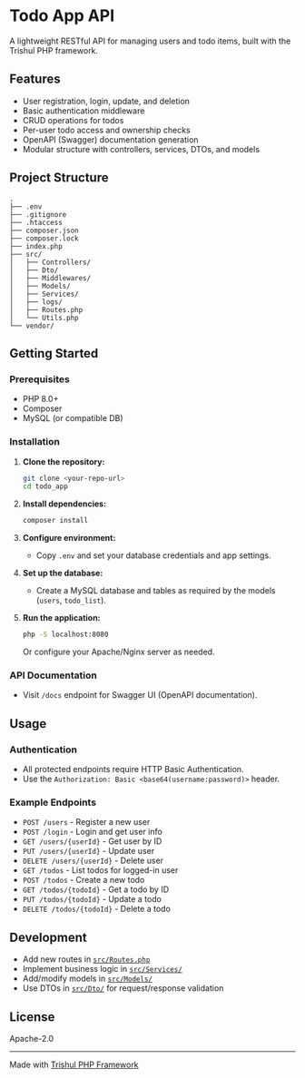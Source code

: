 # Todo App API

A lightweight RESTful API for managing users and todo items, built with the Trishul PHP framework.

## Features

- User registration, login, update, and deletion
- Basic authentication middleware
- CRUD operations for todos
- Per-user todo access and ownership checks
- OpenAPI (Swagger) documentation generation
- Modular structure with controllers, services, DTOs, and models

## Project Structure

```
.
├── .env
├── .gitignore
├── .htaccess
├── composer.json
├── composer.lock
├── index.php
├── src/
│   ├── Controllers/
│   ├── Dto/
│   ├── Middlewares/
│   ├── Models/
│   ├── Services/
│   ├── logs/
│   ├── Routes.php
│   └── Utils.php
└── vendor/
```

## Getting Started

### Prerequisites

- PHP 8.0+
- Composer
- MySQL (or compatible DB)

### Installation

1. **Clone the repository:**
   ```sh
   git clone <your-repo-url>
   cd todo_app
   ```

2. **Install dependencies:**
   ```sh
   composer install
   ```

3. **Configure environment:**
   - Copy `.env` and set your database credentials and app settings.

4. **Set up the database:**
   - Create a MySQL database and tables as required by the models (`users`, `todo_list`).

5. **Run the application:**
   ```sh
   php -S localhost:8080
   ```
   Or configure your Apache/Nginx server as needed.

### API Documentation

- Visit `/docs` endpoint for Swagger UI (OpenAPI documentation).

## Usage

### Authentication

- All protected endpoints require HTTP Basic Authentication.
- Use the `Authorization: Basic <base64(username:password)>` header.

### Example Endpoints

- `POST /users` - Register a new user
- `POST /login` - Login and get user info
- `GET /users/{userId}` - Get user by ID
- `PUT /users/{userId}` - Update user
- `DELETE /users/{userId}` - Delete user
- `GET /todos` - List todos for logged-in user
- `POST /todos` - Create a new todo
- `GET /todos/{todoId}` - Get a todo by ID
- `PUT /todos/{todoId}` - Update a todo
- `DELETE /todos/{todoId}` - Delete a todo

## Development

- Add new routes in [`src/Routes.php`](src/Routes.php)
- Implement business logic in [`src/Services/`](src/Services/)
- Add/modify models in [`src/Models/`](src/Models/)
- Use DTOs in [`src/Dto/`](src/Dto/) for request/response validation

## License

Apache-2.0

---

Made with [Trishul PHP Framework](https://github.com/trishulapi/framework)